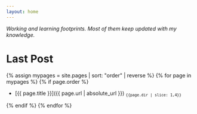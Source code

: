 ```yaml
---
layout: home
---
```


_Working and learning footprints. Most of them keep updated with my knowledge._

# Last Post

{% assign mypages = site.pages | sort: "order" | reverse %}
{% for page in mypages %}
{% if page.order %}

- [{{ page.title }}]({{ page.url | absolute_url }}) <sub>`{{page.dir | slice: 1,4}}`</sub>

{% endif %}
{% endfor %}

